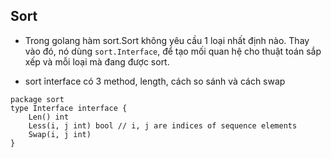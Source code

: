 ## Sort
- Trong golang hàm sort.Sort không yêu cầu 1 loại nhất định nào. Thay vào đó, nó dùng `sort.Interface`, để tạo mối quan hệ cho thuật toán sắp xếp và mỗi loại mà đang được sort.

- sort ỉnterface có 3 method, length, cách so sánh và cách swap

```
package sort
type Interface interface {
    Len() int
    Less(i, j int) bool // i, j are indices of sequence elements
    Swap(i, j int)
}
```
